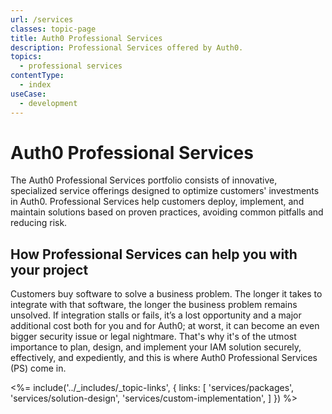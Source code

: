 ```yaml
---
url: /services
classes: topic-page
title: Auth0 Professional Services
description: Professional Services offered by Auth0.
topics:
  - professional services
contentType:
  - index
useCase:
  - development
---
```

<!-- markdownlint-disable MD041 MD002 -->
<div class="topic-page-header">
  <div data-name="example" class="topic-page-badge"></div>
  <h1>Auth0 Professional Services</h1>
  <p>
    The Auth0 Professional Services portfolio consists of innovative, specialized service offerings designed to optimize customers' investments in Auth0. Professional Services help customers deploy, implement, and maintain solutions based on proven practices, avoiding common pitfalls and reducing risk.
  </p>
</div>

## How Professional Services can help you with your project

Customers buy software to solve a business problem. The longer it takes to integrate with that software, the longer the business problem remains unsolved. If integration stalls or fails, it’s a lost opportunity and a major additional cost both for you and for Auth0; at worst, it can become an even bigger security issue or legal nightmare. That's why it's of the utmost importance to plan, design, and implement your IAM solution securely, effectively, and expediently, and this is where Auth0 Professional Services (PS) come in. 

<%= include('../_includes/_topic-links', { links: [
  'services/packages',
  'services/solution-design',
  'services/custom-implementation',
] }) %>

